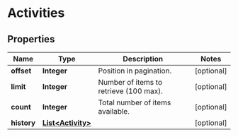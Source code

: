 
# Activities

## Properties
Name | Type | Description | Notes
------------ | ------------- | ------------- | -------------
**offset** | **Integer** | Position in pagination. |  [optional]
**limit** | **Integer** | Number of items to retrieve (100 max). |  [optional]
**count** | **Integer** | Total number of items available. |  [optional]
**history** | [**List&lt;Activity&gt;**](Activity.md) |  |  [optional]



